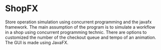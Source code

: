 # ShopFX
Store operation simulation using concurrent programming and the javafx framework.
The main assumption of the program is to simulate a workflow in a shop using concurrent programming technic. 
There are options to customized the number of the checkout queue and tempo of an animation. The GUI is made using JavaFX.
